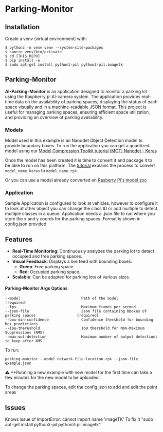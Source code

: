# Parking-Monitor

## Installation

Create a venv (virtual environment) with:
```
$ python3 -m venv venv --system-site-packages
$ source venv/bin/activate
$ cd [THIS_REPO]
$ pip install -e .
$ sudo apt-get install python3-pil python3-pil.imagetk
```
## Parking-Monitor
**AI-Parking-Monitor** is an application designed to monitor a parking lot using the Raspberry pi AI-camera system. The application provides real-time data on the availability of parking spaces, displaying the status of each space visually and in a machine-readable JSON format. This project is useful for managing parking spaces, ensuring efficient space utilization, and providing an overview of parking availability.
### Models
Model used in this example is an Nanodet Object Detection model to provide boundary boxes. To run the application you can get a quantized model using our [Model Compression Toolkit tutorial (MCT) Nanodet - Keras](https://github.com/sony/model_optimization/blob/main/tutorials/notebooks/imx500_notebooks/keras/example_keras_nanodet_plus_for_imx500.ipynb)

Once the model has been created it is time to convert it and package it to be able to run on this platform. The [tutorial](https://developer.aitrios.sony-semicon.com/en/raspberrypi-ai-camera/develop/ai-tutorials/prepare-and-deploy-ai-models-tutorial?version=2024-09-27&progLang=) explains the process to convert ```model_name.keras``` to ```model_name.rpk```.

Or you can use a model already converted on [Rasberry Pi's model zoo](https://github.com/raspberrypi/imx500-models/blob/main/imx500_network_nanodet_plus_416x416_pp.rpk) 

### Application
Sample Application is configured to look at vehicles, however to configure it to look at other object you can change the class ID or add multiple to detect multiple classes in a queue. Application needs a .json file to run where you store the x and y coords for the parking spaces. Format is shown in config.json provided.

## Features

- **Real-Time Monitoring**: Continuously analyzes the parking lot to detect occupied and free parking spaces.
- **Visual Feedback**: Displays a live feed with bounding boxes:
  - **Green**: Free parking space.
  - **Red**: Occupied parking space.
- **Scalable**: Can be adapted for parking lots of various sizes.

#### Parking-Monitor Args Options
```
--model                            Path of the model                                       [required]
--fps                              Maximum frames per second
--json-file                        Json file containing bboxes of parking spaces                   [required]
--box-min-confidence               Confidence thershold for bounding box predictions
--iou-thereshold                   IoU thershold for Non-Maximum Suppressions (NMS)
--max-out-detection                Maximum number of output detections to keep after NMS
```
To run:

```
parking-monitor --model network-file-location.rpk --json-file example.json
```
:warning: **Running a new example with new model for the first time can take a few minutes for the new model to be uploaded.

To change the parking spaces, edit the config.json to add and edit the point areas

## Issues
Knows issue of ImportError: cannot import name 'ImageTK'
To fix it "sudo apt-get install python3-pil python3-pil.imagetk"

